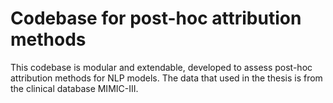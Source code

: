 # Codebase for post-hoc attribution methods

This codebase is modular and extendable, developed to assess post-hoc attribution methods for NLP models. 
The data that used in the thesis is from the clinical database MIMIC-III. 
